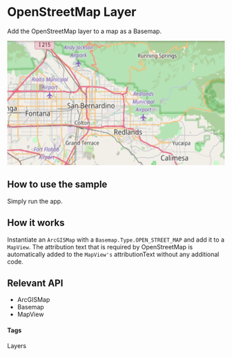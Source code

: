 # OpenStreetMap Layer
Add the OpenStreetMap layer to a map as a Basemap.

![OpenStreetMap Layer App](openstreetmap-layer.png)

## How to use the sample
Simply run the app.

## How it works
Instantiate an `ArcGISMap` with a `Basemap.Type.OPEN_STREET_MAP` and add it to a `MapView`. The attribution text that is required by OpenStreetMap is automatically added to the `MapView's` attributionText without any additional code.

## Relevant API
* ArcGISMap
* Basemap
* MapView

#### Tags
Layers